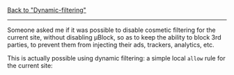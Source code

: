 [Back to "Dynamic-filtering"](https://github.com/gorhill/uBlock/wiki/Dynamic-filtering)

***

Someone asked me if it was possible to disable cosmetic filtering for the current site, without disabling  µBlock, so as to keep the ability to block 3rd parties, to prevent them from injecting their ads, trackers, analytics, etc.

This is actually possible using dynamic filtering: a simple local `allow` rule for the current site:

